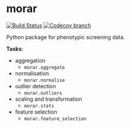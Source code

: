 # morar

[![Build Status](https://travis-ci.org/Swarchal/morar.svg?branch=master)](https://travis-ci.org/Swarchal/morar)
[![Codecov branch](https://img.shields.io/codecov/c/github/Swarchal/morar/master.svg)](https://codecov.io/gh/Swarchal/morar)

Python package for phenotypic screening data.

**Tasks:**
- aggregation
    - `morar.aggregate`
- normalisation
    - `morar.normalise`
- outlier detection
    - `morar.outliers`
- scaling and transformation
    - `morar.stats`
- feature selection
    - `morar.feature_selection`
